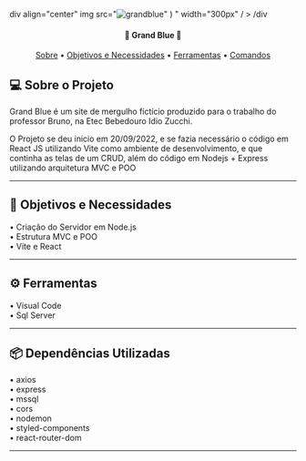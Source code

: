 
div align="center"
img src="![grandblue](https://user-images.githubusercontent.com/8761915/193367660-fab6231d-70f8-429a-a607-799850432bb8.svg)"
)
" width="300px" / >
/div


<h4 align="center"> 
	🐋 Grand Blue 🐳
</h4>

<p align="center">
 <a href="#-sobre-o-projeto">Sobre</a> •
 <a href="#-objetivos-e-Necessidades">Objetivos e Necessidades</a> •
 <a href="#-ferramentas">Ferramentas</a> •
 <a href="#-comandos-utilizados">Comandos</a>
</p>

## 💻 Sobre o Projeto

Grand Blue é um site de mergulho fíctício produzido para o trabalho do professor Bruno, na Etec Bebedouro Idio Zucchi.
<br/>

O Projeto se deu inicio em 20/09/2022, e se fazia necessário o código em React JS utilizando Vite como ambiente de desenvolvimento, e que continha as telas de um 
CRUD, além do código em Nodejs + Express utilizando arquitetura MVC e POO

---
## 👾 Objetivos e Necessidades

• Criação do Servidor em Node.js <br/>
• Estrutura MVC e POO<br/>
• Vite e React <br/>

---
## ⚙ Ferramentas

• Visual Code <br/>
• Sql Server <br/>


---
## 📦 Dependências Utilizadas

• axios <br/>
• express <br/>
• mssql <br/>
• cors <br/>
• nodemon <br/>
• styled-components <br/>
• react-router-dom <br/>

---
